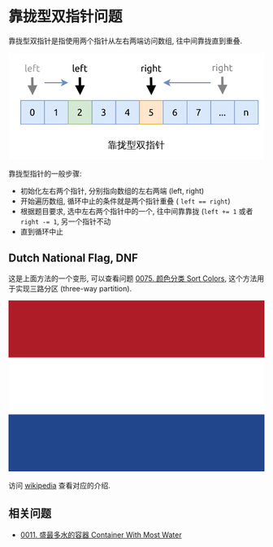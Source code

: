 # 靠拢型双指针问题

靠拢型双指针是指使用两个指针从左右两端访问数组, 往中间靠拢直到重叠.

![close-up](assets/close-up.svg)

靠拢型指针的一般步骤:

- 初始化左右两个指针, 分别指向数组的左右两端 (left, right)
- 开始遍历数组, 循环中止的条件就是两个指针重叠 ( `left == right`)
- 根据题目要求, 选中左右两个指针中的一个, 往中间靠靠拢 (`left += 1` 或者 `right -= 1`, 另一个指针不动
- 直到循环中止

## Dutch National Flag, DNF

这是上面方法的一个变形, 可以查看问题 [0075. 颜色分类 Sort Colors](../leetcode/0075.sort-colors/index.md),
这个方法用于实现三路分区 (three-way partition).

![The Dutch national flag](assets/Flag_of_the_Netherlands.svg)

访问 [wikipedia](https://en.wikipedia.org/wiki/Dutch_national_flag_problem) 查看对应的介绍.

## 相关问题

- [0011. 盛最多水的容器 Container With Most Water](../../leetcode/0011.container-with-most-water/index.md)
